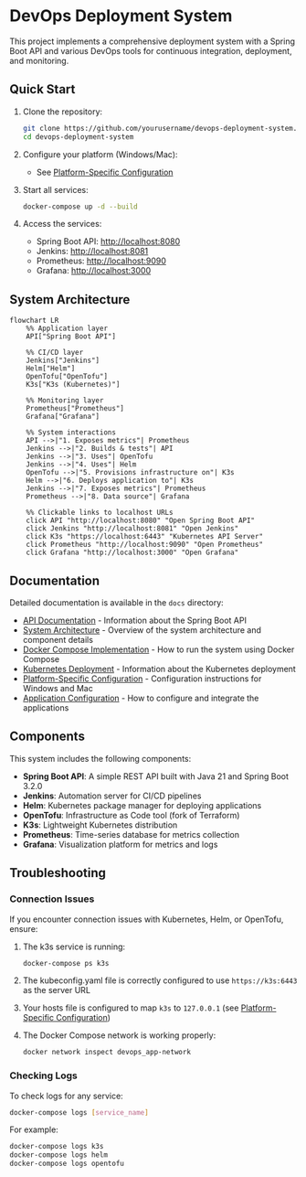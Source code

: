 # DevOps Deployment System

This project implements a comprehensive deployment system with a Spring Boot API and various DevOps tools for continuous integration, deployment, and monitoring.

## Quick Start

1. Clone the repository:
    ```sh
    git clone https://github.com/yourusername/devops-deployment-system.git
    cd devops-deployment-system
    ```

2. Configure your platform (Windows/Mac):
    - See [Platform-Specific Configuration](docs/platform-config.md)

3. Start all services:
    ```sh
    docker-compose up -d --build
    ```

4. Access the services:
    - Spring Boot API: [http://localhost:8080](http://localhost:8080)
    - Jenkins: [http://localhost:8081](http://localhost:8081)
    - Prometheus: [http://localhost:9090](http://localhost:9090)
    - Grafana: [http://localhost:3000](http://localhost:3000)

## System Architecture

```mermaid
flowchart LR
    %% Application layer
    API["Spring Boot API"]

    %% CI/CD layer
    Jenkins["Jenkins"]
    Helm["Helm"]
    OpenTofu["OpenTofu"]
    K3s["K3s (Kubernetes)"]

    %% Monitoring layer
    Prometheus["Prometheus"]
    Grafana["Grafana"]

    %% System interactions
    API -->|"1. Exposes metrics"| Prometheus
    Jenkins -->|"2. Builds & tests"| API
    Jenkins -->|"3. Uses"| OpenTofu
    Jenkins -->|"4. Uses"| Helm
    OpenTofu -->|"5. Provisions infrastructure on"| K3s
    Helm -->|"6. Deploys application to"| K3s
    Jenkins -->|"7. Exposes metrics"| Prometheus
    Prometheus -->|"8. Data source"| Grafana

    %% Clickable links to localhost URLs
    click API "http://localhost:8080" "Open Spring Boot API"
    click Jenkins "http://localhost:8081" "Open Jenkins"
    click K3s "https://localhost:6443" "Kubernetes API Server"
    click Prometheus "http://localhost:9090" "Open Prometheus"
    click Grafana "http://localhost:3000" "Open Grafana"
```

## Documentation

Detailed documentation is available in the `docs` directory:

- [API Documentation](docs/api.md) - Information about the Spring Boot API
- [System Architecture](docs/architecture.md) - Overview of the system architecture and component details
- [Docker Compose Implementation](docs/docker-compose.md) - How to run the system using Docker Compose
- [Kubernetes Deployment](docs/kubernetes.md) - Information about the Kubernetes deployment
- [Platform-Specific Configuration](docs/platform-config.md) - Configuration instructions for Windows and Mac
- [Application Configuration](docs/application-config.md) - How to configure and integrate the applications

## Components

This system includes the following components:

- **Spring Boot API**: A simple REST API built with Java 21 and Spring Boot 3.2.0
- **Jenkins**: Automation server for CI/CD pipelines
- **Helm**: Kubernetes package manager for deploying applications
- **OpenTofu**: Infrastructure as Code tool (fork of Terraform)
- **K3s**: Lightweight Kubernetes distribution
- **Prometheus**: Time-series database for metrics collection
- **Grafana**: Visualization platform for metrics and logs

## Troubleshooting

### Connection Issues

If you encounter connection issues with Kubernetes, Helm, or OpenTofu, ensure:

1. The k3s service is running:
   ```sh
   docker-compose ps k3s
   ```

2. The kubeconfig.yaml file is correctly configured to use `https://k3s:6443` as the server URL

3. Your hosts file is configured to map `k3s` to `127.0.0.1` (see [Platform-Specific Configuration](docs/platform-config.md))

4. The Docker Compose network is working properly:
   ```sh
   docker network inspect devops_app-network
   ```

### Checking Logs

To check logs for any service:

```sh
docker-compose logs [service_name]
```

For example:
```sh
docker-compose logs k3s
docker-compose logs helm
docker-compose logs opentofu
```
